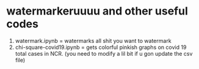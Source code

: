 # watermarkeruuuu and other useful codes

1. watermark.ipynb = watermarks all shit you want to watermark
2. chi-square-covid19.ipynb = gets colorful pinkish graphs on covid 19 total cases in NCR. (you need to modify a lil bit if u gon update the csv file)
